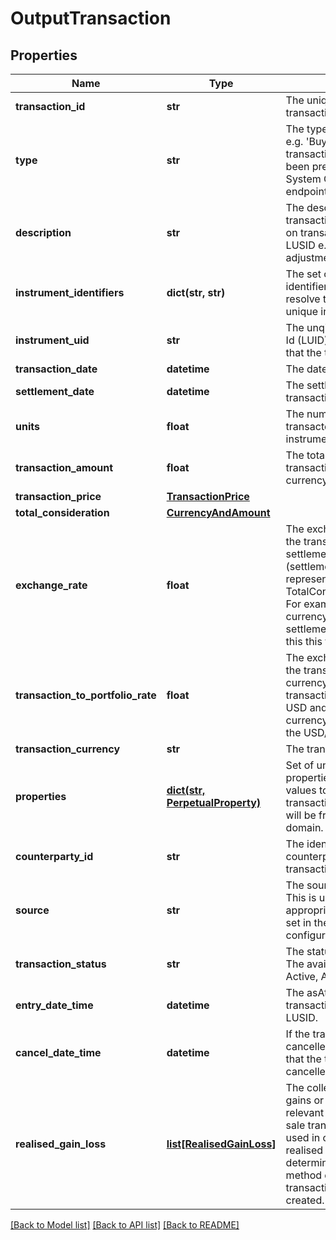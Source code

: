# OutputTransaction

## Properties
Name | Type | Description | Notes
------------ | ------------- | ------------- | -------------
**transaction_id** | **str** | The unique identifier for the transaction. | 
**type** | **str** | The type of the transaction e.g. &#39;Buy&#39;, &#39;Sell&#39;. The transaction type should have been pre-configured via the System Configuration API endpoint. | 
**description** | **str** | The description of the transaction. This only exists on transactions generated by LUSID e.g. a holdings adjustment transaction. | [optional] 
**instrument_identifiers** | **dict(str, str)** | The set of instrument identifiers that can be used to resolve the transaction to a unique instrument. | [optional] 
**instrument_uid** | **str** | The unqiue Lusid Instrument Id (LUID) of the instrument that the transaction is in. | 
**transaction_date** | **datetime** | The date of the transaction. | 
**settlement_date** | **datetime** | The settlement date of the transaction. | 
**units** | **float** | The number of units transacted in the associated instrument. | 
**transaction_amount** | **float** | The total value of the transaction in the transaction currency. | [optional] 
**transaction_price** | [**TransactionPrice**](TransactionPrice.md) |  | [optional] 
**total_consideration** | [**CurrencyAndAmount**](CurrencyAndAmount.md) |  | [optional] 
**exchange_rate** | **float** | The exchange rate between the transaction and settlement currency (settlement currency being represented by the TotalConsideration.Currency). For example if the transaction currency is in USD and the settlement currency is in GBP this this the USD/GBP rate. | [optional] 
**transaction_to_portfolio_rate** | **float** | The exchange rate between the transaction and portfolio currency. For example if the transaction currency is in USD and the portfolio currency is in GBP this this the USD/GBP rate. | [optional] 
**transaction_currency** | **str** | The transaction currency. | [optional] 
**properties** | [**dict(str, PerpetualProperty)**](PerpetualProperty.md) | Set of unique transaction properties and associated values to stored with the transaction. Each property will be from the &#39;Transaction&#39; domain. | [optional] 
**counterparty_id** | **str** | The identifier for the counterparty of the transaction. | [optional] 
**source** | **str** | The source of the transaction. This is used to look up the appropriate transaction group set in the transaction type configuration. | [optional] 
**transaction_status** | **str** | The status of the transaction. The available values are: Active, Amended, Cancelled | [optional] 
**entry_date_time** | **datetime** | The asAt datetime that the transaction was added to LUSID. | [optional] 
**cancel_date_time** | **datetime** | If the transaction has been cancelled, the asAt datetime that the transaction was cancelled. | [optional] 
**realised_gain_loss** | [**list[RealisedGainLoss]**](RealisedGainLoss.md) | The collection of realised gains or losses resulting from relevant transactions e.g. a sale transaction. The cost used in calculating the realised gain or loss is determined by the accounting method defined when the transaction portfolio is created. | [optional] 

[[Back to Model list]](../README.md#documentation-for-models) [[Back to API list]](../README.md#documentation-for-api-endpoints) [[Back to README]](../README.md)


